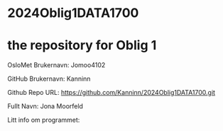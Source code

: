 # 2024Oblig1DATA1700
the repository for Oblig 1 
============
OsloMet Brukernavn: Jomoo4102

GitHub Brukernavn: Kanninn 

Github Repo URL: https://github.com/Kanninn/2024Oblig1DATA1700.git

Fullt Navn: Jona Moorfeld

Litt info om programmet:

